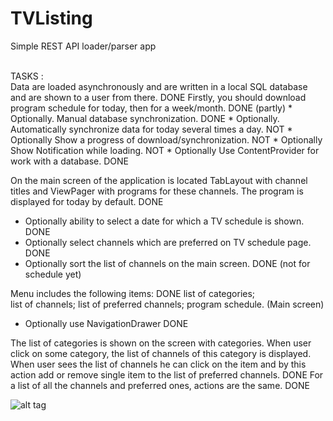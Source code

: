 # TVListing
Simple REST API loader/parser app

<br />
TASKS : 
<br />
 Data are loaded asynchronously and are written in a local SQL database and are shown to a user from there.  DONE
 Firstly, you should download program schedule for today, then for a week/month.    DONE (partly)
* Optionally. Manual database synchronization.  DONE
* Optionally. Automatically synchronize data for today several times a day.  NOT
* Optionally Show a progress of download/synchronization.  NOT
* Optionally Show Notification while loading.  NOT
* Optionally Use ContentProvider for work with a database.  DONE

  On the main screen of the application is located TabLayout with channel titles and ViewPager with programs for these channels. The program is displayed for today by default. DONE
* Optionally ability to select a date for which a TV schedule is shown. DONE
* Optionally select channels which are preferred on TV schedule page. DONE
* Optionally sort the list of channels on the main screen. DONE (not for schedule yet)

Menu includes the following items:  DONE
list of categories;  
list of channels;
list of preferred channels;
program schedule. (Main screen)
* Optionally use NavigationDrawer  DONE

The list of categories is shown on the screen with categories. When user click on some category, the list of channels of this category is displayed. When user sees the list of channels he can click on the item and by this action add or remove single item to the list of preferred channels. DONE
For a list of all the channels and preferred ones, actions are the same.  DONE

![alt tag](https://github.com/vasskob/TVListing/tree/master/screenshot/gif.gif)
